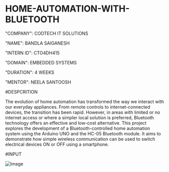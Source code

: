 # HOME-AUTOMATION-WITH-BLUETOOTH

"COMPANY": CODTECH IT SOLUTIONS

"NAME": BANDLA SAIGANESH

"INTERN ID": CTO4DH415

"DOMAIN": EMBEDDED SYSTEMS

"DURATION": 4 WEEKS

"MENTOR": NEELA SANTOOSH

#DESPCRITION

The evolution of home automation has transformed the way we interact with our everyday appliances. From remote controls to internet-connected devices, the transition has been rapid. However, in areas with limited or no internet access or where a simpler local solution is preferred, Bluetooth technology offers an effective and low-cost alternative. This project explores the development of a Bluetooth-controlled home automation system using the Arduino UNO and the HC-05 Bluetooth module. It aims to demonstrate how simple wireless communication can be used to switch electrical devices ON or OFF using a smartphone.

#INPUT

![Image](https://github.com/user-attachments/assets/efa52dc0-0e05-4fa5-bcd1-ee182b749792)
